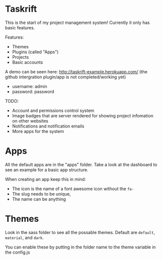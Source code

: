 # Taskrift

This is the start of my project management system! Currently it only has basic features.

Features:

* Themes
* Plugins (called "Apps")
* Projects
* Basic accounts
 

A demo can be seen here: http://taskrift-example.herokuapp.com/ (the github intergration plugin/app is not completed/working yet)
* username: admin 
* password: password

TODO:

* Account and permissions control system
* Image badges that are server rendered for showing project infomation on other websites
* Notifications and notification emails
* More apps for the system

# Apps

All the default apps are in the "apps" folder. Take a look at the dashboard to see an example for a basic app structure. 

When creating an app keep this in mind:

* The icon is the name of a font awesome icon without the `fa-`
* The slug needs to be unique,
* The name can be anything

# Themes

Look in the sass folder to see all the possable themes. Default are `default`, `material`, and `dark`. 

You can enable these by putting in the folder name to the theme variable in the config.js

